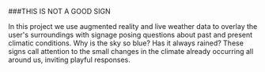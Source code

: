 ###THIS IS NOT A GOOD SIGN

In this project we use augmented reality and live weather data to overlay the user's surroundings with signage posing questions about past and present climatic conditions. Why is the sky so blue? Has it always rained? These signs call attention to the small changes in the climate already occurring all around us, inviting playful responses.
